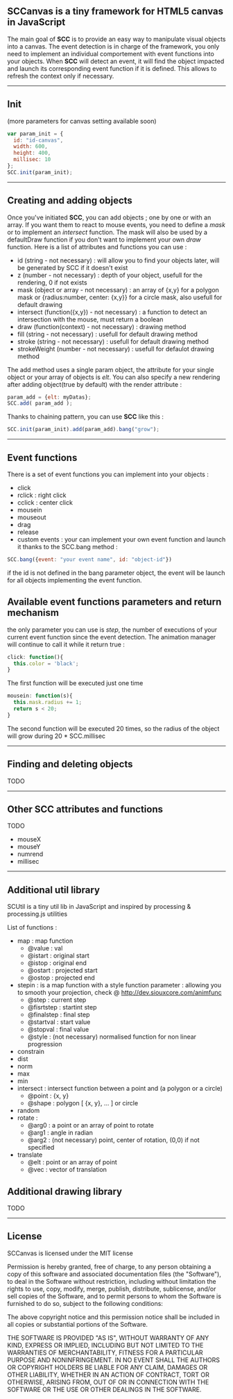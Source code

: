 SCCanvas is a tiny framework for HTML5 canvas in JavaScript
-----------------------------------------------------------



The main goal of **SCC** is to provide an easy way to manipulate visual objects into a canvas.
The event detection is in charge of the framework, you only need to implement an individual comportement with event functions into your objects.
When **SCC** will detect an event, it will find the object impacted and launch its corresponding event function if it is defined. This allows to refresh the context only if necessary.

---

Init
---

(more parameters for canvas setting available soon)

```javascript
var param_init = {
  id: "id-canvas",
  width: 600,
  height: 400,
  millisec: 10
};
SCC.init(param_init);
```

---

Creating and adding objects
---

Once you've initiated **SCC**, you can add objects ; one by one or with an array.
If you want them to react to mouse events, you need to define a *mask* or to implement an *intersect* function. The mask will also be used by a defaultDraw function if you don't want to implement your own *draw* function. Here is a list of attributes and functions you can use : 

- id (string - not necessary) : will allow you to find your objects later, will be generated by SCC if it doesn't exist
- z (number - not necessary) : depth of your object, usefull for the rendering, 0 if not exists
- mask (object or array - not necessary) : an array of {x,y} for a polygon mask or {radius:number, center: {x,y}} for a circle mask, also usefull for default drawing
- intersect (function({x,y}) - not necessary) : a function to detect an intersection with the mouse, must return a boolean
- draw (function(context) - not necessary) : drawing method
- fill (string - not necessary) : usefull for default drawing method
- stroke (string - not necessary) : usefull for default drawing method
- strokeWeight (number - not necessary) : usefull for defaulot drawing method

The add method uses a single param object, the attribute for your single object or your array of objects is <i>elt</i>. You can also specify a new rendering after adding object(true by default) with the render attribute : 

```javascript
param_add = {elt: myDatas};
SCC.add( param_add );
```
Thanks to chaining pattern, you can use **SCC** like this : 

```javascript
SCC.init(param_init).add(param_add).bang("grow");
```

---

Event functions
---

There is a set of event functions you can implement into your objects : 

- click
- rclick : right click
- cclick : center click
- mousein
- mouseout
- drag
- release
- custom events : your can implement your own event function and launch it thanks to the SCC.bang method :

 ```javascript
 SCC.bang({event: "your event name", id: "object-id"})
 ```
 if the id is not defined in the bang parameter object, the event will   be launch for all objects implementing the event function.


Available event functions parameters and return mechanism
---

the only parameter you can use is *step*, the number of executions of your current event function since the event detection.
The animation manager will continue to call it while it return true : 

```javascript
click: function(){
  this.color = 'black';
}
```

The first function will be executed just one time

```javascript
mousein: function(s){
  this.mask.radius += 1;
  return s < 20;
}
```

The second function will be executed 20 times, so the radius of the object will grow during 20 * SCC.millisec

---

Finding and deleting objects
---

TODO

---

Other SCC attributes and functions
---
TODO

- mouseX
- mouseY
- numrend
- millisec

---

Additional util library
---

SCUtil is a tiny util lib in JavaScript and inspired by processing & processing.js utilities

List of functions : 

- map : map function
    * @value : val
    * @istart : original start
    * @istop : original end
    * @ostart : projected start
    * @ostop : projected end
- stepin : is a map function with a style function parameter : allowing you to smooth your projection, check @ http://dev.siouxcore.com/animfunc
    * @step : current step
    * @fisrtstep : startint step
    * @finalstep : final step
    * @startval : start value
    * @stopval : final value
    * @style : (not necessary) normalised function for non linear progression
- constrain
- dist
- norm
- max
- min
- intersect : intersect function between a point and (a polygon or a circle)
    * @point : {x, y}
    * @shape : polygon [ {x, y}, ... ] or circle 
- random
- rotate : 
    * @arg0 : a point or an array of point to rotate
    * @arg1 : angle in radian
    * @arg2 : (not necessary) point, center of rotation, (0,0) if not specified
- translate
    * @elt : point or an array of point
    * @vec : vector of translation

Additional drawing library
---

TODO

---

License
---

SCCanvas is licensed under the MIT license

Permission is hereby granted, free of charge, to any person obtaining
a copy of this software and associated documentation files (the
"Software"), to deal in the Software without restriction, including
without limitation the rights to use, copy, modify, merge, publish,
distribute, sublicense, and/or sell copies of the Software, and to
permit persons to whom the Software is furnished to do so, subject to
the following conditions:

The above copyright notice and this permission notice shall be
included in all copies or substantial portions of the Software.

THE SOFTWARE IS PROVIDED "AS IS", WITHOUT WARRANTY OF ANY KIND,
EXPRESS OR IMPLIED, INCLUDING BUT NOT LIMITED TO THE WARRANTIES OF
MERCHANTABILITY, FITNESS FOR A PARTICULAR PURPOSE AND
NONINFRINGEMENT. IN NO EVENT SHALL THE AUTHORS OR COPYRIGHT HOLDERS BE
LIABLE FOR ANY CLAIM, DAMAGES OR OTHER LIABILITY, WHETHER IN AN ACTION
OF CONTRACT, TORT OR OTHERWISE, ARISING FROM, OUT OF OR IN CONNECTION
WITH THE SOFTWARE OR THE USE OR OTHER DEALINGS IN THE SOFTWARE.

